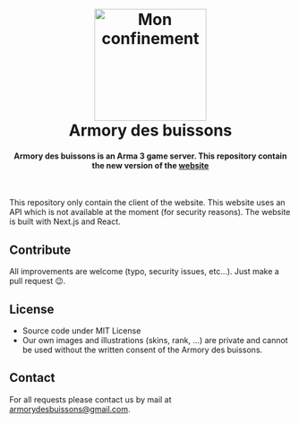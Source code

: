 <h1 align="center">
  <br>
  <a href="https://nathangobinet.github.io/monconfinement"><img src="https://raw.githubusercontent.com/nathangobinet/armorydesbuissons/master/public/svgs/screen-logo.svg" alt="Mon confinement" width="200"></a>
  <br>
  Armory des buissons
  <br>
</h1>

<h4 align="center">Armory des buissons is an Arma 3 game server. This repository contain the new version of the <a href="https://armorydesbuissons.fr">website</a></h4>
<br>

This repository only contain the client of the website. This website uses an API which is not available at the moment (for security reasons). 
The website is built with Next.js and React. 

## Contribute
All improvements are welcome (typo, security issues, etc...). Just make a pull request 😉.

## License
- Source code under MIT License
- Our own images and illustrations (skins, rank, ...) are private and cannot be used without the written consent of the Armory des buissons.

## Contact
For all requests please contact us by mail at armorydesbuissons@gmail.com.
